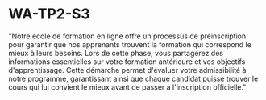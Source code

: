 # WA-TP2-S3

"Notre école de formation en ligne offre un processus de préinscription pour garantir que nos apprenants trouvent la formation qui correspond le mieux à leurs besoins. Lors de cette phase, vous partagerez des informations essentielles sur votre formation antérieure et vos objectifs d'apprentissage. Cette démarche permet d'évaluer votre admissibilité à notre programme, garantissant ainsi que chaque candidat puisse trouver le cours qui lui convient le mieux avant de passer à l'inscription officielle."